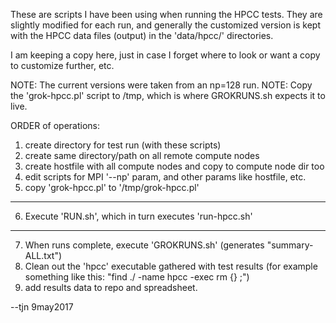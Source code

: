 
These are scripts I have been using when running the HPCC tests.  They are
slightly modified for each run, and generally the customized version is
kept with the HPCC data files (output) in the 'data/hpcc/' directories.

I am keeping a copy here, just in case I forget where to look or want
a copy to customize further, etc.

NOTE: The current versions were taken from an np=128 run.
NOTE: Copy the 'grok-hpcc.pl' script to /tmp, which is where GROKRUNS.sh
expects it to live.

ORDER of operations:
 1) create directory for test run (with these scripts)
 2) create same directory/path on all remote compute nodes
 3) create hostfile with all compute nodes and copy to compute node dir too
 4) edit scripts for MPI '--np' param, and other params like hostfile, etc.
 5) copy 'grok-hpcc.pl' to '/tmp/grok-hpcc.pl'
 ---
 6) Execute 'RUN.sh', which in turn executes 'run-hpcc.sh'
 ---
 7) When runs complete, execute 'GROKRUNS.sh' (generates "summary-ALL.txt")
 8) Clean out the 'hpcc' executable gathered with test results
    (for example something like this: "find ./ -name hpcc -exec rm {} \;")
 9) add results data to repo and spreadsheet.


--tjn 9may2017
